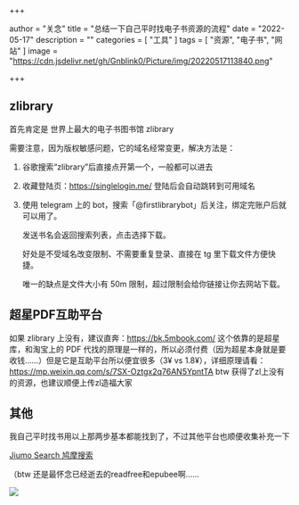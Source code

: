 +++

author = "关念"
title = "总结一下自己平时找电子书资源的流程"
date = "2022-05-17"
description = ""
categories = [
    "工具"
]
tags = [
    "资源",
    "电子书",
    "网站"
]
image = "https://cdn.jsdelivr.net/gh/Gnblink0/Picture/img/20220517113840.png"

+++



## zlibrary

首先肯定是 世界上最大的电子书图书馆 zlibrary

需要注意，因为版权敏感问题，它的域名经常变更，解决方法是：

1. 谷歌搜索“zlibrary”后直接点开第一个，一般都可以进去

2. 收藏登陆页：https://singlelogin.me/ 登陆后会自动跳转到可用域名

3. 使用 telegram 上的 bot，搜索「@firstlibrarybot」后关注，绑定完账户后就可以用了。

   发送书名会返回搜索列表，点击选择下载。

   好处是不受域名改变限制、不需要重复登录、直接在 tg 里下载文件方便快捷。

   唯一的缺点是文件大小有 50m 限制，超过限制会给你链接让你去网站下载。



## 超星PDF互助平台

如果 zlibrary 上没有，建议直奔：https://bk.5mbook.com/
这个依靠的是超星库，和淘宝上的 PDF 代找的原理是一样的，所以必须付费（因为超星本身就是要收钱……）但是它是互助平台所以便宜很多（3¥ vs 1.8¥），详细原理请看：https://mp.weixin.qq.com/s/7SX-Oztgx2q76AN5YpntTA
btw 获得了zl上没有的资源，也建议顺便上传zl造福大家 <img src="https://media.cmx.edu.kg/custom_emojis/images/000/067/595/original/3af17a12cb968ac9.png" alt="" style="zoom:20%;" /> 



## 其他

我自己平时找书用以上那两步基本都能找到了，不过其他平台也顺便收集补充一下

[Jiumo Search 鸠摩搜索 ](https://www.jiumodiary.com/)



（btw 还是最怀念已经逝去的readfree和epubee啊……

![](https://cdn.jsdelivr.net/gh/Gnblink0/Picture/img/20220517114025.png)

